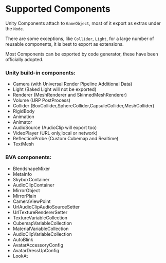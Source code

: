 # Supported Components

Unity Components attach to `GameObject`, most of it export as extras under the `Node`. 

There are some exceptions, like `Collider`, `Light`, for a large number of reusable components, it is best to export as extensions.

Most Components can be exported by code generator, these have been officially adopted.


### Unity build-in components:

- Camera (with Universal Render Pipeline Additional Data)
- Light (Baked Light will not be exported)
- Renderer (MeshRenderer and SkinnedMeshRenderer)
- Volume (URP PostProcess)
- Collider (BoxCollider,SphereCollider,CapsuleCollider,MeshCollider)
- RigidBody
- Animation
- Animator
- AudioSource (AudioClip will export too)
- VideoPlayer (URL only,local or network)
- ReflectionProbe (Custom Cubemap and Realtime)
- TextMesh


### BVA components:

- BlendshapeMixer
- MetaInfo
- SkyboxContainer
- AudioClipContainer
- MirrorObject
- MirrorPlain
- CameraViewPoint
- UrlAudioClipAudioSourceSetter
- UrlTextureRendererSetter
- TextureVariableCollection
- CubemapVariableCollection
- MaterialVariableCollection
- AudioClipVariableCollection
- AutoBlink
- AvatarAccessoryConfig
- AvatarDressUpConfig
- LookAt